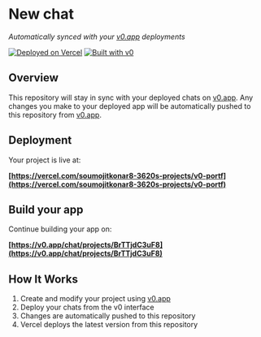 # New chat

*Automatically synced with your [v0.app](https://v0.app) deployments*

[![Deployed on Vercel](https://img.shields.io/badge/Deployed%20on-Vercel-black?style=for-the-badge&logo=vercel)](https://vercel.com/soumojitkonar8-3620s-projects/v0-portf)
[![Built with v0](https://img.shields.io/badge/Built%20with-v0.app-black?style=for-the-badge)](https://v0.app/chat/projects/BrTTjdC3uF8)

## Overview

This repository will stay in sync with your deployed chats on [v0.app](https://v0.app).
Any changes you make to your deployed app will be automatically pushed to this repository from [v0.app](https://v0.app).

## Deployment

Your project is live at:

**[https://vercel.com/soumojitkonar8-3620s-projects/v0-portf](https://vercel.com/soumojitkonar8-3620s-projects/v0-portf)**

## Build your app

Continue building your app on:

**[https://v0.app/chat/projects/BrTTjdC3uF8](https://v0.app/chat/projects/BrTTjdC3uF8)**

## How It Works

1. Create and modify your project using [v0.app](https://v0.app)
2. Deploy your chats from the v0 interface
3. Changes are automatically pushed to this repository
4. Vercel deploys the latest version from this repository